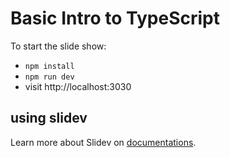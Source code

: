 # Basic Intro to TypeScript

To start the slide show:

- `npm install`
- `npm run dev`
- visit http://localhost:3030


## using slidev 
Learn more about Slidev on [documentations](https://sli.dev/).
